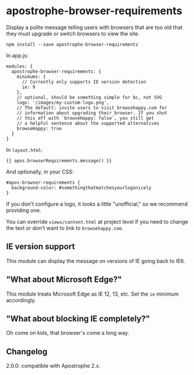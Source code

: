 # apostrophe-browser-requirements

Display a polite message telling users with browsers that are too old that they must upgrade or switch browsers to view the site.

```
npm install --save apostrophe-browser-requirements
```

In app.js:

```
modules: {
  apostrophe-browser-requirements: {
    minimums: {
      // Currently only supports IE version detection
      ie: 9
    },
    // optional, should be something simple for bc, not SVG
    logo: '/images/my-custom-logo.png',
    // The default: invite users to visit browsehappy.com for
    // information about upgrading their browser. If you shut
    // this off with `browseHappy: false`, you still get
    // a helpful sentence about the supported alternatives
    browseHappy: true    
  }
}
```

In `layout.html`:

```markup
{{ apos.browserRequirements.message() }}
```

And optionally, in your CSS:

```
#apos-browser-requirements {
  background-color: #somethingthatmatchesyourlogonicely
}
```

If you don't configure a logo, it looks a little "unofficial," so we recommend providing one.

You can override `views/content.html` at project level if you need to change the text or don't want to link to `browsehappy.com`.

## IE version support

This module can display the message on versions of IE going back to IE6.

## "What about Microsoft Edge?"

This module treats Microsoft Edge as IE 12, 13, etc. Set the `ie` minimum accordingly.

## "What about blocking IE completely?"

Oh come on kids, that browser's come a long way.

## Changelog

2.0.0: compatible with Apostrophe 2.x.
